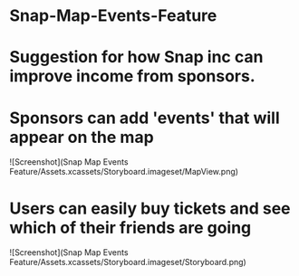 # Snap-Map-Events-Feature

# Suggestion for how Snap inc can improve income from sponsors.

# Sponsors can add 'events' that will appear on the map
![Screenshot](Snap Map Events Feature/Assets.xcassets/Storyboard.imageset/MapView.png)

# Users can easily buy tickets and see which of their friends are going
![Screenshot](Snap Map Events Feature/Assets.xcassets/Storyboard.imageset/Storyboard.png)
